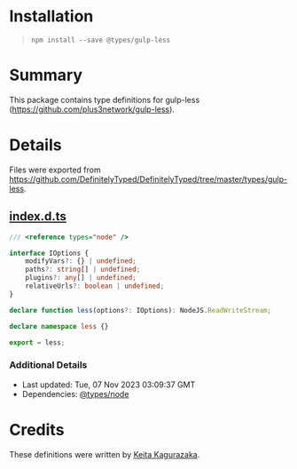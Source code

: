 # Installation
> `npm install --save @types/gulp-less`

# Summary
This package contains type definitions for gulp-less (https://github.com/plus3network/gulp-less).

# Details
Files were exported from https://github.com/DefinitelyTyped/DefinitelyTyped/tree/master/types/gulp-less.
## [index.d.ts](https://github.com/DefinitelyTyped/DefinitelyTyped/tree/master/types/gulp-less/index.d.ts)
````ts
/// <reference types="node" />

interface IOptions {
    modifyVars?: {} | undefined;
    paths?: string[] | undefined;
    plugins?: any[] | undefined;
    relativeUrls?: boolean | undefined;
}

declare function less(options?: IOptions): NodeJS.ReadWriteStream;

declare namespace less {}

export = less;

````

### Additional Details
 * Last updated: Tue, 07 Nov 2023 03:09:37 GMT
 * Dependencies: [@types/node](https://npmjs.com/package/@types/node)

# Credits
These definitions were written by [Keita Kagurazaka](https://github.com/k-kagurazaka).
